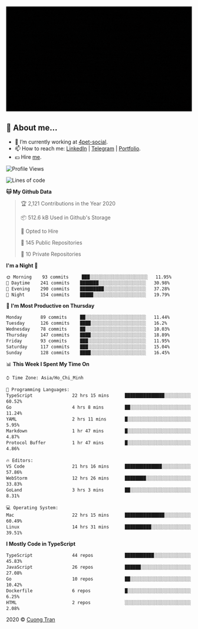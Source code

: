 ![banner](https://raw.githubusercontent.com/103cuong/103cuong/master/banner.gif)

## 🦄 About me...

- 🚀 I’m currently working at [4pet-social](https://github.com/4pet-social).
- 📫 How to reach me: [LinkedIn](https://linkedin.com/in/103cuong) | [Telegram](https://t.me/cuong103) | [Portfolio](https://103cuong.github.io/).
- 💵 Hire [me](mailto:103cuong@gmail.com).

<!--START_SECTION:waka-->
![Profile Views](http://img.shields.io/badge/Profile%20Views-195-blue)

![Lines of code](https://img.shields.io/badge/From%20Hello%20World%20I%27ve%20Written-17.5%20million%20lines%20of%20code-blue)

**🐱 My Github Data** 

> 🏆 2,121 Contributions in the Year 2020
 > 
> 📦 512.6 kB Used in Github's Storage 
 > 
> 💼 Opted to Hire
 > 
> 📜 145 Public Repositories
 > 
> 🔑 10 Private Repositories 

**I'm a Night 🦉** 

```text
🌞 Morning    93 commits     ███░░░░░░░░░░░░░░░░░░░░░░   11.95% 
🌆 Daytime    241 commits    ███████░░░░░░░░░░░░░░░░░░   30.98% 
🌃 Evening    290 commits    █████████░░░░░░░░░░░░░░░░   37.28% 
🌙 Night      154 commits    █████░░░░░░░░░░░░░░░░░░░░   19.79%

```
📅 **I'm Most Productive on Thursday** 

```text
Monday       89 commits     ██░░░░░░░░░░░░░░░░░░░░░░░   11.44% 
Tuesday      126 commits    ████░░░░░░░░░░░░░░░░░░░░░   16.2% 
Wednesday    78 commits     ██░░░░░░░░░░░░░░░░░░░░░░░   10.03% 
Thursday     147 commits    ████░░░░░░░░░░░░░░░░░░░░░   18.89% 
Friday       93 commits     ███░░░░░░░░░░░░░░░░░░░░░░   11.95% 
Saturday     117 commits    ███░░░░░░░░░░░░░░░░░░░░░░   15.04% 
Sunday       128 commits    ████░░░░░░░░░░░░░░░░░░░░░   16.45%

```


📊 **This Week I Spent My Time On** 

```text
⌚︎ Time Zone: Asia/Ho_Chi_Minh

💬 Programming Languages: 
TypeScript               22 hrs 15 mins      ███████████████░░░░░░░░░░   60.52% 
Go                       4 hrs 8 mins        ██░░░░░░░░░░░░░░░░░░░░░░░   11.24% 
YAML                     2 hrs 11 mins       █░░░░░░░░░░░░░░░░░░░░░░░░   5.95% 
Markdown                 1 hr 47 mins        █░░░░░░░░░░░░░░░░░░░░░░░░   4.87% 
Protocol Buffer          1 hr 47 mins        █░░░░░░░░░░░░░░░░░░░░░░░░   4.86%

🔥 Editors: 
VS Code                  21 hrs 16 mins      ██████████████░░░░░░░░░░░   57.86% 
WebStorm                 12 hrs 26 mins      ████████░░░░░░░░░░░░░░░░░   33.83% 
GoLand                   3 hrs 3 mins        ██░░░░░░░░░░░░░░░░░░░░░░░   8.31%

💻 Operating System: 
Mac                      22 hrs 15 mins      ███████████████░░░░░░░░░░   60.49% 
Linux                    14 hrs 31 mins      ██████████░░░░░░░░░░░░░░░   39.51%

```

**I Mostly Code in TypeScript** 

```text
TypeScript               44 repos            ███████████░░░░░░░░░░░░░░   45.83% 
JavaScript               26 repos            ██████░░░░░░░░░░░░░░░░░░░   27.08% 
Go                       10 repos            ██░░░░░░░░░░░░░░░░░░░░░░░   10.42% 
Dockerfile               6 repos             █░░░░░░░░░░░░░░░░░░░░░░░░   6.25% 
HTML                     2 repos             ░░░░░░░░░░░░░░░░░░░░░░░░░   2.08%

```



<!--END_SECTION:waka-->

2020 © [Cuong Tran](https://github.com/103cuong)
